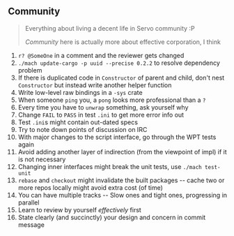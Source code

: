 Community
----

> Everything about living a decent life in Servo community :P
>
> *Community* here is actually more about effective corporation, I think


1. `r? @SomeOne`  in a comment and the reviewer gets changed
2. `./mach update-cargo -p uuid --precise 0.2.2` to resolve dependency problem
3. If there is duplicated code in `Constructor` of parent and child, don't nest `Constructor` but instead write another helper function
4. Write low-level raw bindings in a `-sys` crate
5. When someone `ping` you, a `pong` looks more professional than a `?`
6. Every time you have to `unwrap` something, ask yourself why
7. Change `FAIL` to `PASS` in test `.ini` to get more error info out
8. Test `.ini`s might contain out-dated specs
9. Try to note down points of discussion on IRC
10. With major changes to the script interface, go through the WPT tests again
11. Avoid adding another layer of indirection (from the viewpoint of impl) if it is not necessary
12. Changing inner interfaces might break the unit tests, use `./mach test-unit`
13. `rebase` and `checkout` might invalidate the built packages -- cache two or more repos locally might avoid extra cost (of time)
14. You can have multiple tracks -- Slow ones and tight ones, progressing in parallel
15. Learn to review by yourself *effectively* first
16. State clearly (and succinctly) your design and concern in commit message
